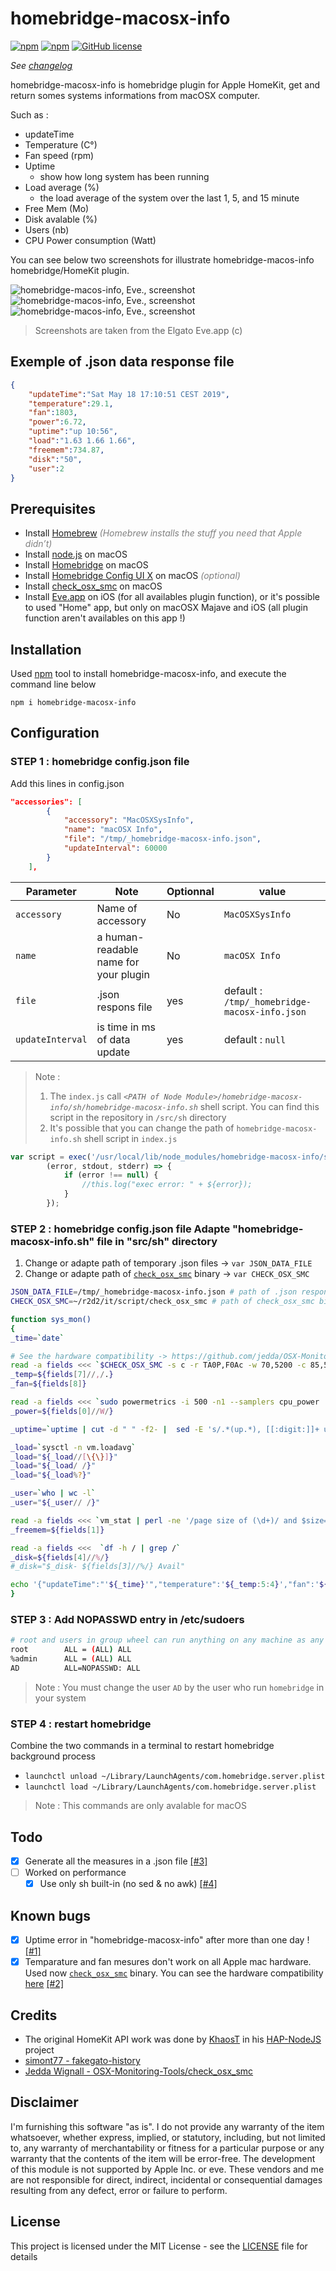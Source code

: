 # homebridge-macosx-info
[![npm](https://img.shields.io/npm/dt/homebridge-macosx-info.svg)](https://www.npmjs.com/package/homebridge-macosx-info) 
[![npm](https://img.shields.io/npm/v/homebridge-macosx-info.svg)](https://www.npmjs.com/package/homebridge-macosx-info)
[![GitHub license](https://img.shields.io/github/license/ad5030/homebridge-macosx-info.svg)](https://github.com/ad5030/homebridge-macosx-info)

*See [changelog](docs/CHANGELOG.md)*

homebridge-macosx-info is homebridge plugin for Apple HomeKit, get and return somes systems informations from macOSX computer. 

Such as :
* updateTime
* Temperature (C°)
* Fan speed (rpm)
* Uptime
  * show how long system has been running
* Load average (%) 
  * the load average of the system over the last 1, 5, and 15 minute
* Free Mem (Mo)
* Disk avalable (%)
* Users (nb)
* CPU Power consumption (Watt)

You can see below two screenshots for illustrate homebridge-macos-info homebridge/HomeKit plugin.

![homebridge-macos-info, Eve., screenshot](screenshots/screenshot_1.png)
![homebridge-macos-info, Eve., screenshot](screenshots/.fake.png)
![homebridge-macos-info, Eve., screenshot](screenshots/screenshot_2.png)

>Screenshots are taken from the Elgato Eve.app (c)

## Exemple of .json data response file
```json  
{
    "updateTime":"Sat May 18 17:10:51 CEST 2019",
    "temperature":29.1,
    "fan":1803,
    "power":6.72,
    "uptime":"up 10:56",
    "load":"1.63 1.66 1.66",
    "freemem":734.87,
    "disk":"50",
    "user":2
}
```
## Prerequisites
* Install [Homebrew](https://brew.sh)<span style="color:gray"> *(Homebrew installs the stuff you need that Apple didn’t)*</span>
* Install [node.js](https://nodejs.org/en/download/package-manager/#macos) on macOS
* Install [Homebridge](https://github.com/nfarina/homebridge/wiki/Install-Homebridge-on-macOS) on macOS
* Install [Homebridge Config UI X](https://github.com/oznu/homebridge-config-ui-x#readme) on macOS <span style="color:gray">*(optional)</span>*
* Install [check_osx_smc](https://github.com/jedda/OSX-Monitoring-Tools/tree/master/check_osx_smc) on macOS
* Install [Eve.app](https://www.evehome.com/en/eve-app) on iOS (for all availables plugin function), or it's possible to used "Home" app, but only on macOSX Majave and iOS (all plugin function aren't availables on this app !)

## Installation
Used [npm](https://www.npmjs.com/package/homebridge-macosx-info) tool to install homebridge-macosx-info, and execute the command line below

```npm i homebridge-macosx-info```

## Configuration
### STEP 1 : homebridge config.json file
Add this lines in config.json
```json    
"accessories": [
        {
            "accessory": "MacOSXSysInfo",
            "name": "macOSX Info",
            "file": "/tmp/_homebridge-macosx-info.json",
            "updateInterval": 60000
        }
    ],
```

| Parameter       | Note | Optionnal | value | 
|-----------------|------|-----------|-------|
| `accessory`     | Name of accessory|No|`MacOSXSysInfo`|
| `name`          | a human-readable name for your plugin|No|`macOSX Info`|
| `file`          | .json respons file|yes|default : `/tmp/_homebridge-macosx-info.json`|
| `updateInterval`| is time in ms of data update|yes|default : `null`|

>Note : 
>1. The `index.js` call *`<PATH of Node Module>/homebridge-macosx-info/sh/homebridge-macosx-info.sh`* shell script. You can find this script in the repository in `/src/sh` directory
>2. It's possible that you can change the path of `homebridge-macosx-info.sh` shell script in `index.js`
```js
var script = exec('/usr/local/lib/node_modules/homebridge-macosx-info/src/sh/homebridge-macosx-info.sh',
		(error, stdout, stderr) => {
			if (error !== null) {
				//this.log("exec error: " + ${error});
			}
		});		 
```
### STEP 2 : homebridge config.json file Adapte "homebridge-macosx-info.sh" file in "src/sh" directory
1. Change or adapte path of temporary .json files -> `var JSON_DATA_FILE`
2. Change or adapte path of [`check_osx_smc`](https://github.com/jedda/OSX-Monitoring-Tools/tree/master/check_osx_smc) binary -> `var CHECK_OSX_SMC`

```sh
JSON_DATA_FILE=/tmp/_homebridge-macosx-info.json # path of .json respons file 
CHECK_OSX_SMC=~/r2d2/it/script/check_osx_smc # path of check_osx_smc binary

function sys_mon()
{
_time=`date`

# See the hardware compatibility -> https://github.com/jedda/OSX-Monitoring-Tools/blob/master/check_osx_smc/known-registers.md
read -a fields <<< `$CHECK_OSX_SMC -s c -r TA0P,F0Ac -w 70,5200 -c 85,5800`
_temp=${fields[7]//,/.}
_fan=${fields[8]}

read -a fields <<< `sudo powermetrics -i 500 -n1 --samplers cpu_power | grep "CPUs+GT+SA" | sed 's/Intel energy model derived package power (CPUs+GT+SA): //g'`
_power=${fields[0]//W/}

_uptime=`uptime | cut -d " " -f2- |  sed -E 's/.*(up.*), [[:digit:]]+ user.*/\1/'`

_load=`sysctl -n vm.loadavg` 
_load="${_load//[\{\}]}"
_load="${_load/ /}"
_load="${_load%?}"

_user=`who | wc -l`
_user="${_user// /}"

read -a fields <<< `vm_stat | perl -ne '/page size of (\d+)/ and $size=$1; /Pages\s+([^:]+)[^\d]+(\d+)/ and printf("%-16s % 16.2f Mi\n", "$1:", $2 * $size / 1048576)' | grep "free:"`
_freemem=${fields[1]}

read -a fields <<<  `df -h / | grep /`
_disk=${fields[4]//%/}
#_disk="$_disk- ${fields[3]//%/} Avail"

echo '{"updateTime":"'${_time}'","temperature":'${_temp:5:4}',"fan":'${_fan:5:4}',"power":'${_power}',"uptime":"'${_uptime}'","load":"'${_load}'","freemem":'${_freemem:0:6}',"disk":"'${_disk}'","user":'${_user}'}' > $JSON_DATA_FILE
}
```
### STEP 3 : Add NOPASSWD entry in /etc/sudoers 
```sh
# root and users in group wheel can run anything on any machine as any user
root        ALL = (ALL) ALL
%admin      ALL = (ALL) ALL
AD          ALL=NOPASSWD: ALL
```
>Note : 
You must change the user `AD` by the user who run `homebridge` in your system

### STEP 4 : restart homebridge 
Combine the two commands in a terminal to restart homebridge background process

 - `launchctl unload ~/Library/LaunchAgents/com.homebridge.server.plist`
 - `launchctl load ~/Library/LaunchAgents/com.homebridge.server.plist`

>Note : 
This commands are only avalable for macOS 

## Todo
- [x] Generate all the measures in a .json file [[#3]](https://github.com/ad5030/homebridge-macosx-info/issues/3)
- [ ] Worked on performance
  - [x] Use only sh built-in (no sed & no awk) [[#4]](https://github.com/ad5030/homebridge-macosx-info/issues/3)

## Known bugs
- [x] Uptime error in "homebridge-macosx-info" after more than one day ! [[#1]](https://github.com/ad5030/homebridge-macosx-info/issues/1)
- [x] Temparature and fan mesures don't work on all Apple mac hardware. Used now [`check_osx_smc`](https://github.com/jedda/OSX-Monitoring-Tools/tree/master/check_osx_smc) binary. You can see the hardware compatibility [here](https://github.com/jedda/OSX-Monitoring-Tools/blob/master/check_osx_smc/known-registers.md) [[#2]](https://github.com/ad5030/homebridge-macosx-info/issues/2)

## Credits
* The original HomeKit API work was done by [KhaosT](https://twitter.com/khaost) in his [HAP-NodeJS](https://github.com/KhaosT/HAP-NodeJS) project
* [simont77 - fakegato-history](https://github.com/simont77/fakegato-history)
* [Jedda Wignall - OSX-Monitoring-Tools/check_osx_smc](https://github.com/jedda/OSX-Monitoring-Tools/tree/master/check_osx_smc)

## Disclaimer
I'm furnishing this software "as is". I do not provide any warranty of the item whatsoever, whether express, implied, or statutory, including, but not limited to, any warranty of merchantability or fitness for a particular purpose or any warranty that the contents of the item will be error-free. The development of this module is not supported by Apple Inc. or eve. These vendors and me are not responsible for direct, indirect, incidental or consequential damages resulting from any defect, error or failure to perform.

## License
This project is licensed under the MIT License - see the [LICENSE](LICENSE) file for details